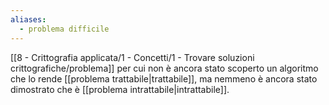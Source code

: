 ```yaml
---
aliases:
  - problema difficile
---
```


[[8 - Crittografia applicata/1 - Concetti/1 - Trovare soluzioni crittografiche/problema]] per cui non è ancora stato scoperto un algoritmo che lo rende [[problema trattabile|trattabile]], ma nemmeno è ancora stato dimostrato che è [[problema intrattabile|intrattabile]].
